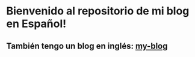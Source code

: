 # Bienvenido al repositorio de mi blog en Español!
## También tengo un blog en inglés: [my-blog](https://github.com/danieldemercado/my-blog)
